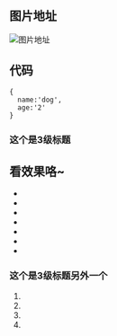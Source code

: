 ## 图片地址

![图片地址](http://47.112.142.185:80/222.jpg)

## 代码
```$xslt
{
  name:'dog',
  age:'2'
}
```

### 这个是3级标题
看效果咯~
-
-
-
-
-
-
-
-

### 这个是3级标题另外一个

1.
2.
3.
4.
